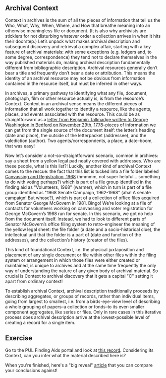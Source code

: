 ## Archival Context
Context in archives is the sum of all the pieces of information that tell us the Who, What, Why, When, Where, and How that breathe meaning into an otherwise meaningless file or document. (It is also why archivists are sticklers for not disturbing whatever order a collection arrives in when it hits their doorstep.) Let’s unpack what makes archival description and subsequent discovery and retrieval a complex affair, starting with a key feature of archival materials: with some exceptions (e.g. ledgers and, to some degree, correspondence) they tend not to declare themselves in the way published materials do, making archival description fundamentally different from bibliographic description. Archival resources generally don’t bear a title and frequently don’t bear a date or attribution. This means the identity of an archival resource may not be obvious from information contained in the resource itself, but must be inferred in other ways. 

In archives, a primary pathway to identifying what any file, document, photograph, film or other resource actually is, is from the resource’s Context. Context in an archival sense means the different pieces of information that all work together to identify a resource, like the agents, places, and events associated with the resource. This could be as straightforward as a [letter from Benjamin Tallmadge written to George Washington in Bedford on November 29th, 1778](https://findingaids.princeton.edu/catalog/C0243_c020)–pieces of information we can get from the single source of the document itself: the letter’s heading (date and place), the outside of the letterpacket (addressee), and the valediction (author). Two agents/correspondents, a place, a date–boom, that was easy! 

Now let’s consider a not-so-straightforward scenario, common in archives: say a sheet from a yellow legal pad neatly covered with addresses. Who are these people, what is this list?! Luckily, another kind of archival Context comes to the rescue: the fact that this list is tucked into a file folder labeled [Canvassing and Registration, 1968](https://findingaids.princeton.edu/catalog/MC181_c00784) (hmmmm, not super helpful… something to do with voting perhaps?) which is part of a file group identified in the finding aid as "Volunteers, 1968" (warmer), which in turn is part of a file group identified as "1968 Senate Campaign, 1962-1968" (aha! A senate campaign! But whose?), which is part of a collection of office files acquired from Senator George McGovern in 1981. Bingo! We’re looking at a file of contacts for volunteers working on canvassing and voter registration for George McGovern’s 1968 run for senate. In this scenario, we got no help from the document itself. Instead, we had to look to different parts of Senator McGovern’s office filing system to retro-engineer the meaning of the yellow legal sheet: the file folder (a date and a socio-historical clue), the intellectual unit that  the folder is a part of (date and function of the addresses), and the collection’s history (creator of the files).

This kind of foundational Context, i.e. the physical juxtaposition and placement of any single document or file within other files within the filing system or arrangement in which those files were either created or maintained, is unique to archives and at the same time frequently the only way of understanding the nature of any given body of archival material. So crucial is Context to archival discovery that it gets a capital "C" setting it apart from ordinary context! 

To establish archival Context, archival description traditionally proceeds by describing aggregates, or groups of records, rather than individual items, going from largest to smallest, i.e. from a birds-eye-view level of describing a whole grouping of papers–a collection or fonds–to its ever-smaller component aggregates, like series or files. Only in rare cases in this iterative process does archival description arrive at the lowest-possible level of creating a record for a single item.


## Exercise
Go to the PUL Finding Aids portal and look at [this record](https://findingaids.princeton.edu/catalog/MC001-04#). Considering its Context, can you infer what the material described here is?

When you're finished, here's a "big reveal" [article](https://www.aclu.org/documents/fact-sheet-childrens-internet-protection-act) that you can compare your conclusions against!